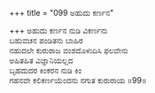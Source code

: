 +++
title = "099 ಅಹುದು ಕರ್ಣನ"

+++
ಅಹುದು ಕರ್ಣನ ನುಡಿ ವಿಕರ್ಣನು  
ಬಹುವಚನ ಪಂಡಿತನು ಬಾಹಿರ  
ನಹುದಲೇ ಕುರುರಾಜ ವಂಶದೊಳುದಿಸಿ ಫಲವೇನು  
ಅಹಿತಹಿತ ವಿಜ್ಞಾನಿಯಲ್ಲದ   
ಬೃಹದುದರ ಕಿಂಕರನ ನುಡಿ ಕಿಂ  
ಗಹನವೇ ಕಲಿಕರ್ಣಯೆಂದನು ನಗುತ ಕುರುರಾಯ     ॥99॥